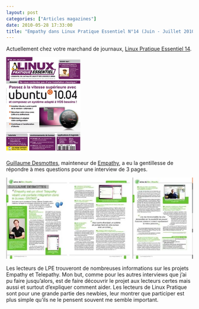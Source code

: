 ```yaml
---
layout: post
categories: ["Articles magazines"]
date: 2010-05-28 17:33:00
title: "Empathy dans Linux Pratique Essentiel N°14 (Juin - Juillet 2010)"
---
```


Actuellement chez votre marchand de journaux, [Linux Pratique Essentiel 14](http://www.linux-pratique.com/index.php/2010/05/28/linux-pratique-essentiel-n%C2%B014-juin-juillet-2010-chez-votre-marchand-de-journaux).

[![couverture](/assets/images/articles/LPE14-couv.webp)](http://www.linux-pratique.com/index.php/2010/05/28/linux-pratique-essentiel-n%C2%B014-juin-juillet-2010-chez-votre-marchand-de-journaux)

[Guillaume Desmottes](http://blog.desmottes.be/),
mainteneur de [Empathy](http://live.gnome.org/Empathy), a
eu la gentillesse de répondre à mes questions pour une interview de 3
pages.

![article](/assets/images/articles/LPE14-empathy.webp)

Les lecteurs de LPE trouveront de nombreuses informations sur les
projets Empathy et Telepathy. Mon but, comme pour les autres interviews
que j’ai pu faire jusqu’alors, est de faire découvrir le projet aux
lecteurs certes mais aussi et surtout d’expliquer comment aider. Les
lecteurs de Linux Pratique sont pour une grande partie des newbies, leur
montrer que participer est plus simple qu’ils ne le pensent souvent me
semble important.

